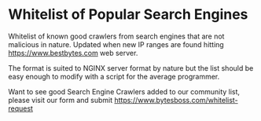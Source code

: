 # Whitelist of Popular Search Engines

Whitelist of known good crawlers from search engines that are not malicious in nature. Updated when new IP ranges are found hitting https://www.bestbytes.com web server.

The format is suited to NGINX server format by nature but the list should be easy enough to modify with a script for the average programmer.

Want to see good Search Engine Crawlers added to our community list, please visit our form and submit https://www.bytesboss.com/whitelist-request
